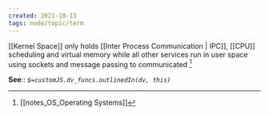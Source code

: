 ```yaml
---
created: 2021-10-13
tags: node/topic/term
---
```


[[Kernel Space]] only holds [[Inter Process Communication | IPC]], [[CPU]] scheduling and virtual memory while all other services run in user space using sockets and message passing to communicated [^1]

**See**::
*`$=customJS.dv_funcs.outlinedIn(dv, this)`*

[^1]: [[notes_OS_Operating Systems]]

